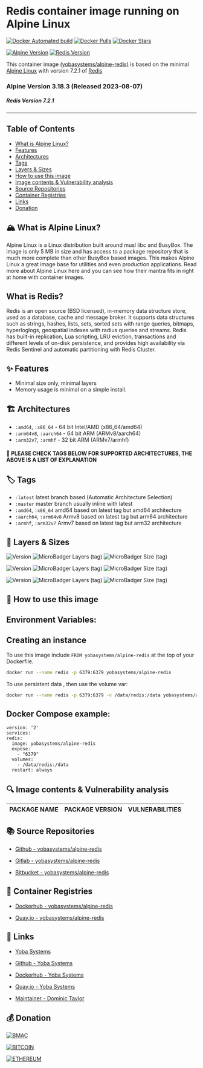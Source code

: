 # Redis container image running on Alpine Linux

[![Docker Automated build](https://img.shields.io/docker/automated/yobasystems/alpine-redis.svg?style=for-the-badge&logo=docker)](https://hub.docker.com/r/yobasystems/alpine-redis/)
[![Docker Pulls](https://img.shields.io/docker/pulls/yobasystems/alpine-redis.svg?style=for-the-badge&logo=docker)](https://hub.docker.com/r/yobasystems/alpine-redis/)
[![Docker Stars](https://img.shields.io/docker/stars/yobasystems/alpine-redis.svg?style=for-the-badge&logo=docker)](https://hub.docker.com/r/yobasystems/alpine-redis/)

[![Alpine Version](https://img.shields.io/badge/Alpine%20version-v3.18.3-green.svg?style=for-the-badge&logo=alpine-linux)](https://alpinelinux.org/)
[![Redis Version](https://img.shields.io/badge/redis%20version-v7.2.1-green.svg?style=for-the-badge&logo=redis)](https://redis.io/)



This container image [(yobasystems/alpine-redis)](https://hub.docker.com/r/yobasystems/alpine-redis/) is based on the minimal [Alpine Linux](http://alpinelinux.org/) with version 7.2.1 of [Redis](https://redis.io/)

### Alpine Version 3.18.3 (Released 2023-08-07)
##### Redis Version 7.2.1

----

## Table of Contents

- [What is Alpine Linux?](#what-is-alpine-linux)
- [Features](#features)
- [Architectures](#architectures)
- [Tags](#tags)
- [Layers & Sizes](#layers--sizes)
- [How to use this image](#how-to-use-this-image)
- [Image contents & Vulnerability analysis](#image-contents--vulnerability-analysis)
- [Source Repositories](#source-repositories)
- [Container Registries](#container-registries)
- [Links](#links)
- [Donation](#donation)


## 🏔️ What is Alpine Linux?
Alpine Linux is a Linux distribution built around musl libc and BusyBox. The image is only 5 MB in size and has access to a package repository that is much more complete than other BusyBox based images. This makes Alpine Linux a great image base for utilities and even production applications. Read more about Alpine Linux here and you can see how their mantra fits in right at home with container images.

## What is Redis?
Redis is an open source (BSD licensed), in-memory data structure store, used as a database, cache and message broker. It supports data structures such as strings, hashes, lists, sets, sorted sets with range queries, bitmaps, hyperloglogs, geospatial indexes with radius queries and streams. Redis has built-in replication, Lua scripting, LRU eviction, transactions and different levels of on-disk persistence, and provides high availability via Redis Sentinel and automatic partitioning with Redis Cluster.

## ✨ Features

* Minimal size only, minimal layers
* Memory usage is minimal on a simple install.

## 🏗️ Architectures

* ```:amd64```, ```:x86_64``` - 64 bit Intel/AMD (x86_64/amd64)
* ```:arm64v8```, ```:aarch64``` - 64 bit ARM (ARMv8/aarch64)
* ```:arm32v7```, ```:armhf``` - 32 bit ARM (ARMv7/armhf)

#### 📝 PLEASE CHECK TAGS BELOW FOR SUPPORTED ARCHITECTURES, THE ABOVE IS A LIST OF EXPLANATION

## 🏷️ Tags

* ```:latest``` latest branch based (Automatic Architecture Selection)
* ```:master``` master branch usually inline with latest
* ```:amd64```, ```:x86_64```  amd64 based on latest tag but amd64 architecture
* ```:aarch64```, ```:arm64v8``` Armv8 based on latest tag but arm64 architecture
* ```:armhf```, ```:arm32v7``` Armv7 based on latest tag but arm32 architecture

## 📏 Layers & Sizes

![Version](https://img.shields.io/badge/version-amd64-blue.svg?style=for-the-badge)
![MicroBadger Layers (tag)](https://img.shields.io/docker/layers/yobasystems/alpine-redis/amd64.svg?style=for-the-badge)
![MicroBadger Size (tag)](https://img.shields.io/docker/image-size/yobasystems/alpine-redis/amd64.svg?style=for-the-badge)

![Version](https://img.shields.io/badge/version-aarch64-blue.svg?style=for-the-badge)
![MicroBadger Layers (tag)](https://img.shields.io/docker/layers/yobasystems/alpine-redis/aarch64.svg?style=for-the-badge)
![MicroBadger Size (tag)](https://img.shields.io/docker/image-size/yobasystems/alpine-redis/aarch64.svg?style=for-the-badge)

![Version](https://img.shields.io/badge/version-armhf-blue.svg?style=for-the-badge)
![MicroBadger Layers (tag)](https://img.shields.io/docker/layers/yobasystems/alpine-redis/armhf.svg?style=for-the-badge)
![MicroBadger Size (tag)](https://img.shields.io/docker/image-size/yobasystems/alpine-redis/armhf.svg?style=for-the-badge)


## 🚀 How to use this image
## Environment Variables:

## Creating an instance

To use this image include `FROM yobasystems/alpine-redis` at the top of your Dockerfile.

```bash
docker run --name redis -p 6379:6379 yobasystems/alpine-redis
```

To use persistent data , then use the volume var:

```bash
docker run --name redis -p 6379:6379 -v /data/redis:/data yobasystems/alpine-redis
```

## Docker Compose example:

```yalm
version: '2'
services:
redis:
  image: yobasystems/alpine-redis
  expose:
    - "6379"
  volumes:
    - /data/redis:/data
  restart: always
```

## 🔍 Image contents & Vulnerability analysis

| PACKAGE NAME          | PACKAGE VERSION | VULNERABILITIES |
|-----------------------|-----------------|-----------------|


## 📚 Source Repositories

* [Github - yobasystems/alpine-redis](https://github.com/yobasystems/alpine-redis)

* [Gitlab - yobasystems/alpine-redis](https://gitlab.com/yobasystems/alpine-redis)

* [Bitbucket - yobasystems/alpine-redis](https://bitbucket.org/yobasystems/alpine-redis/)


## 🐳 Container Registries

* [Dockerhub - yobasystems/alpine-redis](https://hub.docker.com/r/yobasystems/alpine-redis/)

* [Quay.io - yobasystems/alpine-redis](https://quay.io/repository/yobasystems/alpine-redis)

## 🔗 Links

* [Yoba Systems](https://www.yobasystems.co.uk/)

* [Github - Yoba Systems](https://github.com/yobasystems/)

* [Dockerhub - Yoba Systems](https://hub.docker.com/u/yobasystems/)

* [Quay.io - Yoba Systems](https://quay.io/organization/yobasystems)

* [Maintainer - Dominic Taylor](https://github.com/dominictayloruk)

## 💰 Donation

[![BMAC](https://img.shields.io/badge/BUY%20ME%20A%20COFFEE-£5-blue.svg?style=for-the-badge&logo=buy-me-a-coffee)](https://www.buymeacoffee.com/dominictayloruk?new=1)

[![BITCOIN](https://img.shields.io/badge/BTC-bc1q7hy8qmyvq7rw6slrna7yffcdnj9rcg4e9xjecc-blue.svg?style=for-the-badge&logo=bitcoin)](bitcoin:bc1q7hy8qmyvq7rw6slrna7yffcdnj9rcg4e9xjecc)

[![ETHEREUM](https://img.shields.io/badge/ETH-0xb6bE2e4da3d86b50Bdae1F9B6960c23dd87C532C-blue.svg?style=for-the-badge&logo=ethereum)](ethereum:0xb6bE2e4da3d86b50Bdae1F9B6960c23dd87C532C)